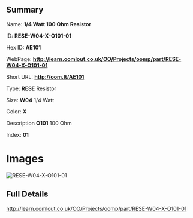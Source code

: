 

## Summary
 
Name: __1/4 Watt 100 Ohm Resistor__

ID: __RESE-W04-X-O101-01__

Hex ID: __AE101__

WebPage: __http://learn.oomlout.co.uk/OO/Projects/oomp/part/RESE-W04-X-O101-01__

Short URL: __http://oom.lt/AE101__


Type: __RESE__ Resistor 

Size: __W04__ 1/4 Watt 

Color: __X__  

Description __O101__ 100 Ohm 

Index: __01__


 # Images
![RESE-W04-X-O101-01](http://oomlout.com/oomp-gen/parts/RESE-W04-X-O101-01/RESE-W04-X-O101-01_420.jpg)



 ## Full Details

 http://learn.oomlout.co.uk/OO/Projects/oomp/part/RESE-W04-X-O101-01














